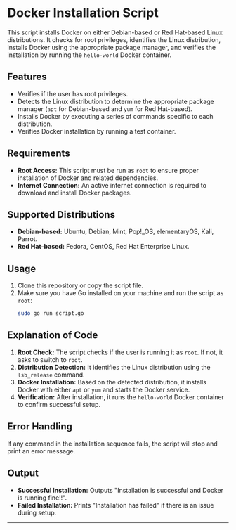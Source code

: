 # Docker Installation Script

This script installs Docker on either Debian-based or Red Hat-based Linux distributions. It checks for root privileges, identifies the Linux distribution, installs Docker using the appropriate package manager, and verifies the installation by running the `hello-world` Docker container.

## Features

- Verifies if the user has root privileges.
- Detects the Linux distribution to determine the appropriate package manager (`apt` for Debian-based and `yum` for Red Hat-based).
- Installs Docker by executing a series of commands specific to each distribution.
- Verifies Docker installation by running a test container.

## Requirements

- **Root Access:** This script must be run as `root` to ensure proper installation of Docker and related dependencies.
- **Internet Connection:** An active internet connection is required to download and install Docker packages.

## Supported Distributions

- **Debian-based:** Ubuntu, Debian, Mint, Pop!_OS, elementaryOS, Kali, Parrot.
- **Red Hat-based:** Fedora, CentOS, Red Hat Enterprise Linux.

## Usage

1. Clone this repository or copy the script file.
2. Make sure you have Go installed on your machine and run the script as `root`:
    ```bash
    sudo go run script.go
    ```

## Explanation of Code

1. **Root Check:** The script checks if the user is running it as `root`. If not, it asks to switch to `root`.
2. **Distribution Detection:** It identifies the Linux distribution using the `lsb_release` command.
3. **Docker Installation:** Based on the detected distribution, it installs Docker with either `apt` or `yum` and starts the Docker service.
4. **Verification:** After installation, it runs the `hello-world` Docker container to confirm successful setup.

## Error Handling

If any command in the installation sequence fails, the script will stop and print an error message.

## Output

- **Successful Installation:** Outputs "Installation is successful and Docker is running fine!!".
- **Failed Installation:** Prints "Installation has failed" if there is an issue during setup.

---